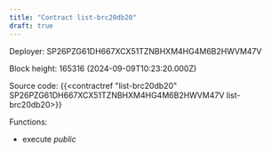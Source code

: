```yaml
---
title: "Contract list-brc20db20"
draft: true
---
```

Deployer: SP26PZG61DH667XCX51TZNBHXM4HG4M6B2HWVM47V


 



Block height: 165316 (2024-09-09T10:23:20.000Z)

Source code: {{<contractref "list-brc20db20" SP26PZG61DH667XCX51TZNBHXM4HG4M6B2HWVM47V list-brc20db20>}}

Functions:

* execute _public_
